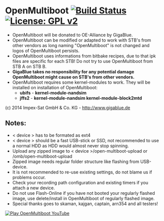 OpenMultiboot [![Build Status](https://travis-ci.com/OpenVisionE2/openmultibootmanager.svg?branch=master)](https://travis-ci.com/OpenVisionE2/openmultibootmanager) [![License: GPL v2](https://img.shields.io/badge/License-GPL%20v2-blue.svg)](https://www.gnu.org/licenses/old-licenses/gpl-2.0.en.html)
=============
- OpenMultiboot will be donated to OE-Alliance by GigaBlue.
- OpenMultiboot can be modified or adapted to work with STB's from other vendors as long naming "OpenMultiboot" is not changed and logos of OpenMultiboot persists.
- OpenMultiboot uses informations from bitbake recipes, due to that ipk files are specific for each STB! Do not try to use OpenMultiboot from STB A on STB B.
- **GigaBlue takes no responsibility for any potential damage OpenMultiboot might cause on STB's from other vendors.**
- OpenMultiboot requires some kernel-modules to work. They will be installed on installation of OpenMultiboot:
    - **ubifs** - **kernel-module-nandsim**
    - **jffs2** - **kernel-module-nandsim kernel-module-block2mtd**

(c) 2014 Impex-Sat GmbH & Co. KG - http://www.gigablue.de

## Notes:
- < device > has to be formated as ext4
- < device > should be a fast USB-stick or SSD, not recommended to use a normal HDD as HDD would almost never stop spinning.
- Upload any zipped image to < device >/open-multiboot-upload or /omb/open-multiboot-upload
- Zipped image needs regular folder structure like flashing from USB-device.
- It is not recommended to re-use existing settings, do not blame us if problems occur.
- Check your recording path configuration and existing timers if you attach a new device.
- Do not use Flash-Online if you have not booted your regularly flashed image, use delete/install in OpenMultiboot of regularly flashed image.
- Special thanks goes to skaman, kajgan, captain, arn354 and all testers!

[![Play OpenMultiboot YouTube](http://img.youtube.com/vi/WYOYCraLoMk/0.jpg)](https://www.youtube.com/watch?v=WYOYCraLoMk)
